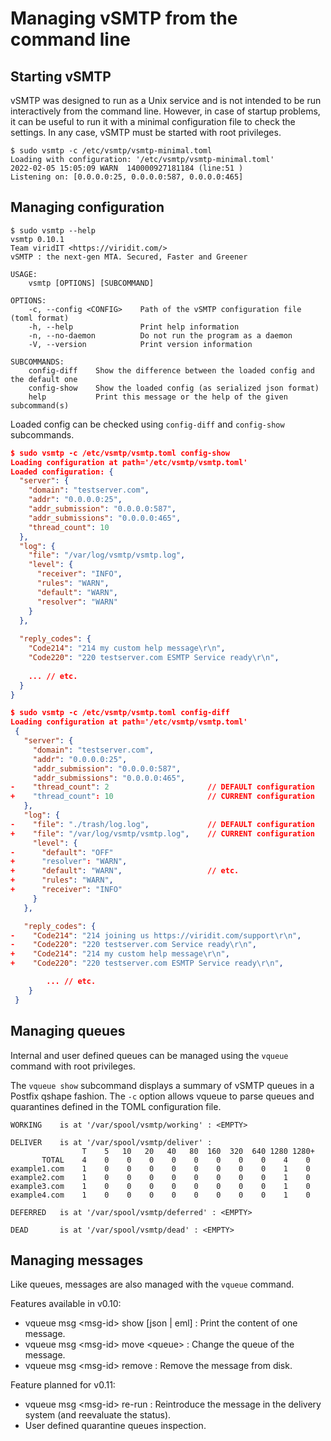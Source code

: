# Managing vSMTP from the command line

## Starting vSMTP

vSMTP was designed to run as a Unix service and is not intended to be run interactively from the command line. However, in case of startup problems, it can be useful to run it with a minimal configuration file to check the settings. In any case, vSMTP must be started with root privileges.

```shell
$ sudo vsmtp -c /etc/vsmtp/vsmtp-minimal.toml
Loading with configuration: '/etc/vsmtp/vsmtp-minimal.toml'
2022-02-05 15:05:09 WARN  140000927181184 (line:51 ) 
Listening on: [0.0.0.0:25, 0.0.0.0:587, 0.0.0.0:465]
```

## Managing configuration

```shell
$ sudo vsmtp --help
vsmtp 0.10.1
Team viridIT <https://viridit.com/>
vSMTP : the next-gen MTA. Secured, Faster and Greener

USAGE:
    vsmtp [OPTIONS] [SUBCOMMAND]

OPTIONS:
    -c, --config <CONFIG>    Path of the vSMTP configuration file (toml format)
    -h, --help               Print help information
    -n, --no-daemon          Do not run the program as a daemon
    -V, --version            Print version information

SUBCOMMANDS:
    config-diff    Show the difference between the loaded config and the default one
    config-show    Show the loaded config (as serialized json format)
    help           Print this message or the help of the given subcommand(s)
```

Loaded config can be checked using `config-diff` and `config-show` subcommands.

```json
$ sudo vsmtp -c /etc/vsmtp/vsmtp.toml config-show
Loading configuration at path='/etc/vsmtp/vsmtp.toml'
Loaded configuration: {
  "server": {
    "domain": "testserver.com",
    "addr": "0.0.0.0:25",
    "addr_submission": "0.0.0.0:587",
    "addr_submissions": "0.0.0.0:465",
    "thread_count": 10
  },
  "log": {
    "file": "/var/log/vsmtp/vsmtp.log",
    "level": {
      "receiver": "INFO",
      "rules": "WARN",
      "default": "WARN",
      "resolver": "WARN"
    }
  },
 
  "reply_codes": {
    "Code214": "214 my custom help message\r\n",
    "Code220": "220 testserver.com ESMTP Service ready\r\n",
   
    ... // etc.
  }
}
```

```json
$ sudo vsmtp -c /etc/vsmtp/vsmtp.toml config-diff
Loading configuration at path='/etc/vsmtp/vsmtp.toml'
 {
   "server": {
     "domain": "testserver.com",
     "addr": "0.0.0.0:25",
     "addr_submission": "0.0.0.0:587",
     "addr_submissions": "0.0.0.0:465",
-    "thread_count": 2                      // DEFAULT configuration
+    "thread_count": 10                     // CURRENT configuration
   },
   "log": {
-    "file": "./trash/log.log",             // DEFAULT configuration            
+    "file": "/var/log/vsmtp/vsmtp.log",    // CURRENT configuration
     "level": {
-      "default": "OFF"                     
+      "resolver": "WARN",                  
+      "default": "WARN",                   // etc.
+      "rules": "WARN",
+      "receiver": "INFO"
     }
   },

   "reply_codes": {
-    "Code214": "214 joining us https://viridit.com/support\r\n",
-    "Code220": "220 testserver.com Service ready\r\n",
+    "Code214": "214 my custom help message\r\n",
+    "Code220": "220 testserver.com ESMTP Service ready\r\n",

        ... // etc.
    }
 }
```

## Managing queues

Internal and user defined queues can be managed using the `vqueue` command with root privileges.

The `vqueue show` subcommand displays a summary of vSMTP queues in a Postfix qshape fashion. The `-c` option allows vqueue to parse queues and quarantines defined in the TOML configuration file.

```shell
WORKING    is at '/var/spool/vsmtp/working' : <EMPTY>

DELIVER    is at '/var/spool/vsmtp/deliver' :
                T    5   10   20   40   80  160  320  640 1280 1280+
       TOTAL    4    0    0    0    0    0    0    0    0    4    0
example1.com    1    0    0    0    0    0    0    0    0    1    0
example2.com    1    0    0    0    0    0    0    0    0    1    0
example3.com    1    0    0    0    0    0    0    0    0    1    0
example4.com    1    0    0    0    0    0    0    0    0    1    0

DEFERRED   is at '/var/spool/vsmtp/deferred' : <EMPTY>

DEAD       is at '/var/spool/vsmtp/dead' : <EMPTY>
```

## Managing messages

Like queues, messages are also managed with the `vqueue` command.

Features available in v0.10:

- vqueue msg \<msg-id\> show [json | eml] : Print the content of one message.
- vqueue msg \<msg-id\> move \<queue\> : Change the queue of the message.
- vqueue msg \<msg-id\> remove : Remove the message from disk.

Feature planned for v0.11:

- vqueue msg \<msg-id\> re-run : Reintroduce the message in the delivery system (and reevaluate the status).
- User defined quarantine queues inspection.
